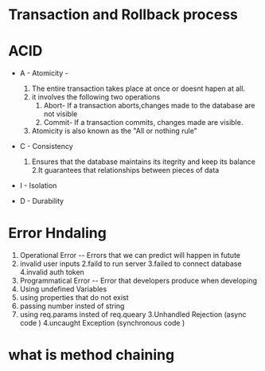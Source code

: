 # Transaction and Rollback process

# ACID

- A - Atomicity -

  1. The entire transaction takes place at once or doesnt hapen at all.
  2. it involves the following two operations
     1. Abort- If a transaction aborts,changes made to the database are not visible
     2. Commit- If a transaction commits, changes made are visible.
  3. Atomicity is also known as the "All or nothing rule"

- C - Consistency
  1. Ensures that the database maintains its itegrity and keep its balance
     2.It guarantees that relationships between pieces of data
- I - Isolation
- D - Durability

# Error Hndaling

1. Operational Error
   -- Errors that we can predict will happen in futute
1. invalid user inputs
   2.faild to run server
   3.failed to connect database
   4.invalid auth token
1. Programmatical Error
   -- Error that developers produce when developing
1. Using undefined Variables
1. using properties that do not exist
1. passing number insted of string
1. using req.params insted of req.queary
   3.Unhandled Rejection (async code )
   4.uncaught Exception (synchronous code )

# what is method chaining
